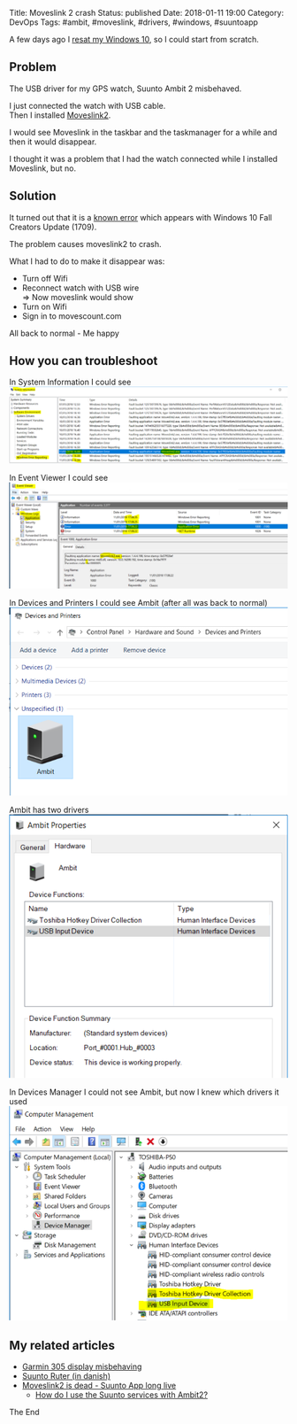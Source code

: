 Title: Moveslink 2 crash
Status: published
Date: 2018-01-11 19:00
Category: DevOps
Tags: #ambit, #moveslink, #drivers, #windows, #suuntoapp

A few days ago I [resat my Windows 10](https://support.microsoft.com/ml-in/help/12415/windows-10-recovery-options), so I could start from scratch.

## Problem

The USB driver for my GPS watch, Suunto Ambit 2 misbehaved.

I just connected the watch with USB cable.  
Then I installed [Moveslink2](http://www.movescount.com/connect/moveslink).

I would see Moveslink in the taskbar and the taskmanager for a while and then it would disappear.

I thought it was a problem that I had the watch connected while I installed Moveslink, but no.

## Solution

It turned out that it is a [known error](http://www.suunto.com/Support/faq-articles/features/what-should-i-do-if-moveslink2-does-not-start-after-installing-the-windows-10-fall-creators-update/) which appears with Windows 10 Fall Creators Update (1709).

The problem causes moveslink2 to crash.

What I had to do to make it disappear was:

* Turn off Wifi
* Reconnect watch with USB wire  
=> Now moveslink would show
* Turn on Wifi
* Sign in to movescount.com

All back to normal - Me happy

## How you can troubleshoot

In System Information I could see  
![Error in System Information](img/2018/2018-01-11-Ambit4.PNG)

In Event Viewer I could see  
![Error in Event Viewer](img/2018/2018-01-11-Ambit5.PNG)

In Devices and Printers I could see Ambit (after all was back to normal)  
![Ambit in Devices and Printers](img/2018/2018-01-11-Ambit1.PNG)

Ambit has two drivers  
![Ambit has to drivers](img/2018/2018-01-11-Ambit2.PNG)

In Devices Manager I could not see Ambit, but now I knew which drivers it used  
![Ambit in Devices Manager](img/2018/2018-01-11-Ambit3.PNG)

## My related articles

* [Garmin 305 display misbehaving](https://rasor.wordpress.com/2012/11/09/garmin-305-display-misbehaving/)
* [Suunto Ruter (in danish)](https://rasordk.wordpress.com/2015/01/08/suunto-ruter/)
* [Moveslink2 is dead - Suunto App long live](https://www.facebook.com/soren.raarup/posts/10158624883721939)
    * [How do I use the Suunto services with Ambit2?](https://www.suunto.com/da-dk/Support/faq-articles/transition/how-do-i-use-the-suunto-services-with-ambit2/)

The End